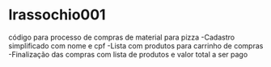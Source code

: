 # Irassochio001
código para processo de compras de material para pizza
-Cadastro simplificado com nome e cpf
-Lista com produtos para carrinho de compras
-Finalização das compras com lista de produtos e valor total a ser pago
